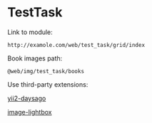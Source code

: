 # TestTask

Link to module:
```
http://examole.com/web/test_task/grid/index
```
Book images path:
```
@web/img/test_task/books
```
Use third-party extensions:

[yii2-daysago](https://github.com/sfedosimov/yii2-daysago)

[image-lightbox](http://osvaldas.info/image-lightbox-responsive-touch-friendly)
